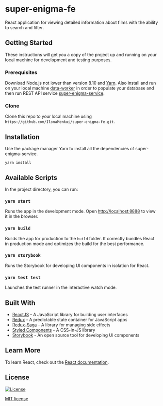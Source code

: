# super-enigma-fe

React application for viewing detailed information about films with the ability to search and filter.

## Getting Started

These instructions will get you a copy of the project up and running on your local machine for development and testing purposes.

### Prerequisites

Download Node.js not lower than version 8.10 and [Yarn](https://yarnpkg.com/). Also install and run on your local machine [data-worker](https://github.com/IlonaMenkui/data-worker) in order to populate your database and then run REST API service [super-enigma-service](https://github.com/IlonaMenkui/super-enigma-service).

### Clone

Clone this repo to your local machine using `https://github.com/IlonaMenkui/super-enigma-fe.git`.

## Installation

Use the package manager Yarn to install all the dependencies of super-enigma-service.

```
yarn install
```

## Available Scripts

In the project directory, you can run:

### `yarn start`

Runs the app in the development mode. Open [http://localhost:8888](http://localhost:8888) to view it in the browser.

### `yarn build`

Builds the app for production to the `build` folder. It correctly bundles React in production mode and optimizes the build for the best performance.

### `yarn storybook`

Runs the Storybook for developing UI components in isolation for React.

### `yarn test test`

Launches the test runner in the interactive watch mode.

## Built With

* [ReactJS](https://reactjs.org/) - A JavaScript library for building user interfaces
* [Redux](https://redux.js.org/) - A predictable state container for JavaScript apps
* [Redux-Saga](https://redux-saga.js.org/) - A library for managing side effects
* [Styled Components](https://styled-components.com/) - A CSS-in-JS library
* [Storybook](https://storybook.js.org/) - An open source tool for developing UI components

## Learn More

To learn React, check out the [React documentation](https://reactjs.org/).

## License

[![License](http://img.shields.io/:license-mit-blue.svg?style=flat-square)](http://badges.mit-license.org)

[MIT license](https://choosealicense.com/licenses/mit/)
